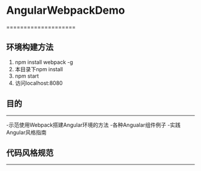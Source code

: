 # AngularWebpackDemo
====================

## 环境构建方法
1. npm install webpack -g
2. 本目录下npm install
3. npm start
4. 访问localhost:8080


## 目的
--------------------
-示范使用Webpack搭建Angular环境的方法
-各种Angualar组件例子
-实践Angular风格指南


## 代码风格规范
--------------------
